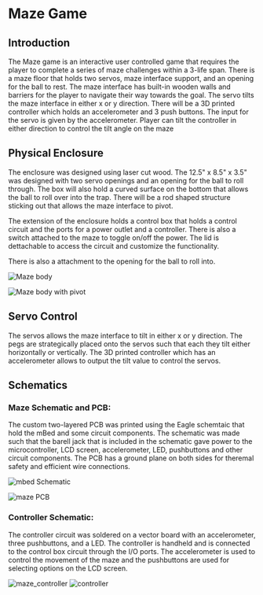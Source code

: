 # Maze Game
## Introduction

The Maze game is an interactive user controlled game that requires the player to complete a series of maze challenges within a 3-life span.
There is a maze floor that holds two servos, maze interface support, and an opening for the ball to rest. The maze interface has built-in wooden
walls and barriers for the player to navigate their way towards the goal. The servo tilts the maze interface in either x or y direction. 
There will be a 3D printed controller which holds an accelerometer and 3 push buttons. The input for the servo is given by the accelerometer. Player can tilt the controller in either direction
to control the tilt angle on the maze


## Physical Enclosure
The enclosure was designed using laser cut wood. The 12.5" x 8.5" x 3.5" was designed with two servo openings and an opening for the ball to roll through. The box will also hold a curved surface on the bottom that allows the ball to roll over into the trap. There will be a rod shaped structure sticking out that allows the maze interface to pivot.

The extension of the enclosure holds a control box that holds a control circuit and the ports for a power outlet and a controller. There is also a switch attached to the maze to toggle on/off the power. The lid is dettachable to access the circuit and customize the functionality.

There is also a attachment to the opening for the ball to roll into.


![Maze body](https://github.com/praneetheddu/MazeGame/blob/master/images/20190411_164728.jpg)
  
![Maze body with pivot](https://github.com/praneetheddu/MazeGame/blob/master/images/20190411_164817.jpg)

## Servo Control

The servos allows the maze interface to tilt in either x or y direction. The pegs are strategically placed onto the servos such that each they tilt either horizontally or vertically. The 3D printed controller which has an accelerometer allows to output the tilt value to control the servos. 

## Schematics
### Maze Schematic and PCB:

The custom two-layered PCB was printed using the Eagle schemtaic that hold the mBed and some circuit components. The schematic was made such that the barell jack that is included in the schematic gave power to the microcontroller, LCD screen, accelerometer, LED, pushbuttons and other circuit components. The PCB has a ground plane on both sides for theremal safety and efficient wire connections. 

![mbed Schematic](https://github.com/praneetheddu/MazeGame/blob/master/images/MbedSchematic.PNG)

![maze PCB](https://github.com/praneetheddu/MazeGame/blob/master/images/20190411_165149.jpg)

### Controller Schematic:

The controller circuit was soldered on a vector board with an accelerometer, three pushbuttons, and a LED. The controller is handheld and is connected to the control box circuit through the I/O ports. The accelerometer is used to control the movement of the maze and the pushbuttons are used for selecting options on the LCD screen. 

![maze_controller](https://github.com/praneetheddu/MazeGame/blob/master/images/Controller.PNG)
![controller](https://github.com/praneetheddu/MazeGame/blob/master/images/ContollerCutout.jpg)

